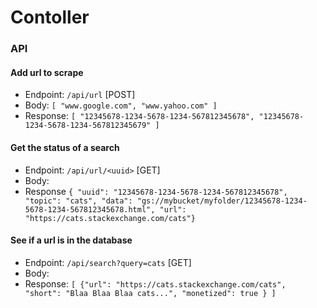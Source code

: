 # Contoller

### API

#### Add url to scrape

+ Endpoint: `/api/url` [POST]
+ Body: ```[ "www.google.com", "www.yahoo.com" ]```
+ Response: ```[ "12345678-1234-5678-1234-567812345678", "12345678-1234-5678-1234-567812345679" ]```

#### Get the status of a search

+ Endpoint: `/api/url/<uuid>` [GET] 
+ Body: ``` ```
+ Response ``` { "uuid": "12345678-1234-5678-1234-567812345678", "topic": "cats", "data": "gs://mybucket/myfolder/12345678-1234-5678-1234-567812345678.html", "url": "https://cats.stackexchange.com/cats"} ```


#### See if a url is in the database

+ Endpoint: `/api/search?query=cats` [GET] 
+ Body: ``` ```
+ Response: ``` [ {"url": "https://cats.stackexchange.com/cats", "short": "Blaa Blaa Blaa cats...", "monetized": true } ] ```
